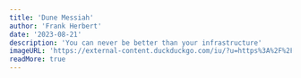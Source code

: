 ```yaml
---
title: 'Dune Messiah'
author: 'Frank Herbert'
date: '2023-08-21'
description: 'You can never be better than your infrastructure'
imageURL: 'https://external-content.duckduckgo.com/iu/?u=https%3A%2F%2Fbilder.akademibokhandeln.se%2Fimages_akb%2F9780593201732_766&f=1&nofb=1&ipt=61946fa6607d951462a6693f6b88628cb2657a6c90676e7f92b0349529453aea&ipo=images'
readMore: true
---
```

